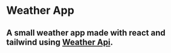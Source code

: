 # Weather App

## A small weather app made with react and tailwind using <a href="https://www.weatherapi.com/">Weather Api</a>.


